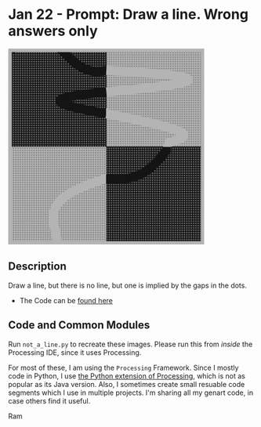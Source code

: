 # Jan 22 - Prompt: Draw a line. Wrong answers only

<img src="images/keep0.png" width="400">  

## Description

Draw a line, but there is no line, but one is implied by the gaps in the dots.

- The Code can be [found here](.)



## Code and Common Modules
Run `not_a_line.py` to recreate these images. Please run this from _inside_ the Processing IDE, since it uses Processing.

For most of these, I am using the `Processing` Framework. Since I mostly code in Python, I use [the Python extension of Processing](https://py.processing.org/reference/), which is not as popular as its Java version. Also, I sometimes create small resuable code segments which I use in multiple projects. I'm sharing all my genart code, in case others find it useful.

Ram


